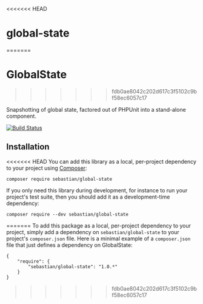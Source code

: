 <<<<<<< HEAD
# global-state
=======
# GlobalState
>>>>>>> fdb0ae8042c202d617c3f5102c9bf58ec6057c17

Snapshotting of global state, factored out of PHPUnit into a stand-alone component.

[![Build Status](https://travis-ci.org/sebastianbergmann/global-state.svg?branch=master)](https://travis-ci.org/sebastianbergmann/global-state)

## Installation

<<<<<<< HEAD
You can add this library as a local, per-project dependency to your project using [Composer](https://getcomposer.org/):

    composer require sebastian/global-state

If you only need this library during development, for instance to run your project's test suite, then you should add it as a development-time dependency:

    composer require --dev sebastian/global-state

=======
To add this package as a local, per-project dependency to your project, simply add a dependency on `sebastian/global-state` to your project's `composer.json` file. Here is a minimal example of a `composer.json` file that just defines a dependency on GlobalState:

    {
        "require": {
            "sebastian/global-state": "1.0.*"
        }
    }
>>>>>>> fdb0ae8042c202d617c3f5102c9bf58ec6057c17
